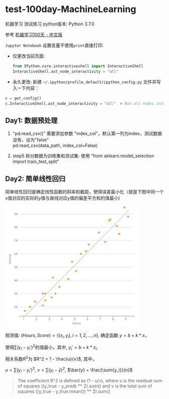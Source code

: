 # test-100day-MachineLearning

机器学习 测试练习 
python版本: Python 3.7.0

参考 [机器学习100天 - 中文版](https://github.com/MLEveryday/100-Days-Of-ML-Code)

`Jupyter Notebook` 设置变量不使用`print`直接打印:

 - 仅更改当前页面: 

   ```python
   from IPython.core.interactiveshell import InteractiveShell
   InteractiveShell.ast_node_interactivity = "all"
   ```

 - 永久更改: 
    新建 `~/.ipython/profile_default/ipython_config.py` 文件并写入一下内容：

  ```python
  c = get_config()
  c.InteractiveShell.ast_node_interactivity = "all"  # Run all nodes interactively
  ```

  

Day1: 数据预处理
---------------------
1) "pd.read_csv()"  需要添加参数 "index_col"，默认第一列为index，测试数据没有，设为"false" \
   pd.read_csv(data_path, index_col=False)

2) step5 拆分数据为训练集和测试集: 使用 "from sklearn.model_selection import train_test_split" 



## Day2: 简单线性回归

简单线性回归是确定线性函数的斜率和截距，使得误差最小化（就是下图中同一个x值对应的实际的y值与直线对应y值的偏差平方和的值最小)

![02_LinearRegression](https://github.com/wei-linlin/test-100day-MachineLearning/blob/master/picture/02_LinearRegression.png)

观测值: $(Hours,Score) = \{(x_i, y_i), i=1,2,...,n\}$, 确定函数 $y=b + k * x$， 

使得$\sum{(y_i-y_i')^2}$的值最小，其中, $y_i'=b + k * x_i$.

相关系数$R^2$为 $R^2 = 1 - \frac{u}{v}$, 其中，

$u = \sum(y_i - y_i')^2$, $v = \sum(y_i - \bar{y})^2$, $\bar{y} = \frac{\sum{y_i}}{n}$

> The coefficient R^2 is defined as (1 - u/v), where u is the residual sum of squares ((y_true - y_pred) ** 2).sum() 
> and v is the total sum of squares ((y_true - y_true.mean()) ** 2).sum()

